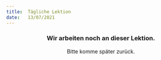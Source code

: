 ```yaml
---
title:  Tägliche Lektion
date:   13/07/2021
---
```


### <center>Wir arbeiten noch an dieser Lektion.</center>
<center>Bitte komme später zurück.</center>